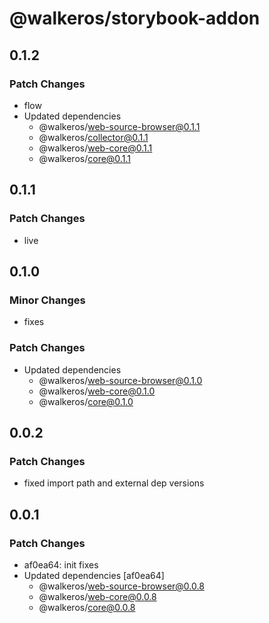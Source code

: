 # @walkeros/storybook-addon

## 0.1.2

### Patch Changes

- flow
- Updated dependencies
  - @walkeros/web-source-browser@0.1.1
  - @walkeros/collector@0.1.1
  - @walkeros/web-core@0.1.1
  - @walkeros/core@0.1.1

## 0.1.1

### Patch Changes

- live

## 0.1.0

### Minor Changes

- fixes

### Patch Changes

- Updated dependencies
  - @walkeros/web-source-browser@0.1.0
  - @walkeros/web-core@0.1.0
  - @walkeros/core@0.1.0

## 0.0.2

### Patch Changes

- fixed import path and external dep versions

## 0.0.1

### Patch Changes

- af0ea64: init fixes
- Updated dependencies [af0ea64]
  - @walkeros/web-source-browser@0.0.8
  - @walkeros/web-core@0.0.8
  - @walkeros/core@0.0.8
